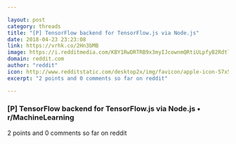 ```yaml
---

layout: post
category: threads
title: "[P] TensorFlow backend for TensorFlow.js via Node.js"
date: 2018-04-23 23:23:08
link: https://vrhk.co/2Hn3bMB
image: https://i.redditmedia.com/KBY1RwDRTRB9x3myIJcownmQRtiULpfyB2RdtlmHJJY.jpg?w=320&s=6f910773b701731fb9d20346be71477b
domain: reddit.com
author: "reddit"
icon: http://www.redditstatic.com/desktop2x/img/favicon/apple-icon-57x57.png
excerpt: "2 points and 0 comments so far on reddit"

---
```


### [P] TensorFlow backend for TensorFlow.js via Node.js • r/MachineLearning

2 points and 0 comments so far on reddit